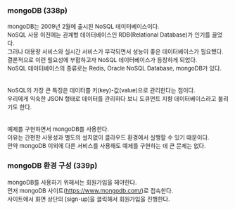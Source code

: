 ### mongoDB (338p)

<font size=2>mongoDB는 2009년 2월에 출시된 NoSQL 데이터베이스이다.</font><br />
<font size=2>NoSQL 사용 이전에는 관계형 데이터베이스인 RDB(Relational Database)가 인기를 끌었다.</font><br />
<font size=2>그러나 대용량 서비스와 실시간 서비스가 부각되면서 성능이 좋은 데이터베이스가 필요했다.</font><br />
<font size=2>결론적으로 이런 필요성에 부합하고자 NoSQL 데이터베이스가 등장하게 되었다.</font><br />
<font size=2>NoSQL 데이터베이스의 종류로는 Redis, Oracle NoSQL Database, mongoDB가 있다.</font><br /><br />

<font size=2>NoSQL의 가장 큰 특징은 데이터를 키(key)-값(value)으로 관리한다는 점이다.</font><br />
<font size=2>우리에게 익숙한 JSON 형태로 데이터를 관리하다 보니 도큐먼트 지향 데이터베이스라고 불리기도 한다.</font><br /><br />

<font size=2>예제를 구현하면서 mongoDB를 사용한다.</font><br />
<font size=2>이유는 간편한 사용성과 별도의 설치없이 클라우드 환경에서 실행할 수 있기 때문이다.</font><br />
<font size=2>만약 mongoDB 이외에 다른 서비스를 사용해도 예제를 구현하는 데 큰 문제는 없다.</font><br />

### mongoDB 환경 구성 (339p)

<font size=2>mongoDB를 사용하기 위해서는 회원가입을 해야한다.</font><br />
<font size=2>먼저 mongoDB 사이트(https://www.mongodb.com/)로 접속한다.</font><br />
<font size=2>사이트에서 화면 상단의 [sign-up]을 클릭해서 회원가입을 진행한다.</font><br />
<font size=2></font><br />
<font size=2></font><br />
<font size=2></font><br />
<font size=2></font><br />
<font size=2></font><br />
<font size=2></font><br />
<font size=2></font><br />
<font size=2></font><br />
<font size=2></font><br />
<font size=2></font><br />
<font size=2></font><br />
<font size=2></font><br />
<font size=2></font><br />
<font size=2></font><br />